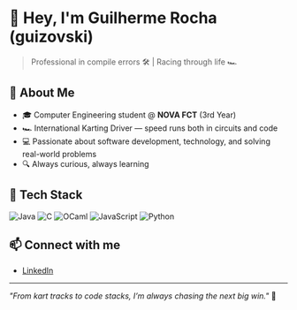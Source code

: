 # 👋 Hey, I'm Guilherme Rocha (guizovski)

> Professional in compile errors 🛠️ | Racing through life 🏎️

## 🚀 About Me
- 🎓 Computer Engineering student @ **NOVA FCT** (3rd Year)
- 🏎️ International Karting Driver — speed runs both in circuits and code
- 💻 Passionate about software development, technology, and solving real-world problems
- 🔍 Always curious, always learning

## 🧰 Tech Stack
![Java](https://img.shields.io/badge/Java-ED8B00?style=for-the-badge&logo=openjdk&logoColor=white)
![C](https://img.shields.io/badge/C-A8B9CC?style=for-the-badge&logo=c&logoColor=white)
![OCaml](https://img.shields.io/badge/OCaml-EC6813?style=for-the-badge&logo=ocaml&logoColor=white)
![JavaScript](https://camo.githubusercontent.com/71a05982226ad8c04589b2314c709d3f24543145232cd6bf7952a27789919761/68747470733a2f2f696d672e736869656c64732e696f2f62616467652f4a6176615363726970742d2532333332333333302e7376673f7374796c653d666f722d7468652d6261646765266c6f676f3d6a617661736372697074266c6f676f436f6c6f723d463744463145)
![Python](https://img.shields.io/badge/Python-3.11-3670A0?logo=python&logoColor=white&style=plastic)


## 📫 Connect with me
- [LinkedIn](https://www.linkedin.com/in/rochamg/)

---
_"From kart tracks to code stacks, I’m always chasing the next big win."_ 🏁
